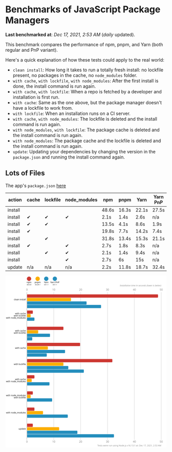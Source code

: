 # Benchmarks of JavaScript Package Managers

**Last benchmarked at**: _Dec 17, 2021, 2:53 AM_ (_daily_ updated).

This benchmark compares the performance of npm, pnpm, and Yarn (both regular and PnP variant).

Here's a quick explanation of how these tests could apply to the real world:

- `clean install`: How long it takes to run a totally fresh install: no lockfile present, no packages in the cache, no `node_modules` folder.
- `with cache`, `with lockfile`, `with node_modules`: After the first install is done, the install command is run again.
- `with cache`, `with lockfile`: When a repo is fetched by a developer and installation is first run.
- `with cache`: Same as the one above, but the package manager doesn't have a lockfile to work from.
- `with lockfile`: When an installation runs on a CI server.
- `with cache`, `with node_modules`: The lockfile is deleted and the install command is run again.
- `with node_modules`, `with lockfile`: The package cache is deleted and the install command is run again.
- `with node_modules`: The package cache and the lockfile is deleted and the install command is run again.
- `update`: Updating your dependencies by changing the version in the `package.json` and running the install command again.

## Lots of Files

The app's `package.json` [here](https://github.com/pnpm/pnpm.github.io/blob/main/benchmarks/fixtures/alotta-files/package.json)

| action  | cache | lockfile | node_modules| npm | pnpm | Yarn | Yarn PnP |
| ---     | ---   | ---      | ---         | --- | ---  | ---  | ---      |
| install |       |          |             | 48.6s | 16.3s | 22.1s | 27.5s |
| install | ✔     | ✔        | ✔           | 2.1s | 1.4s | 2.6s | n/a |
| install | ✔     | ✔        |             | 13.5s | 4.1s | 8.6s | 1.9s |
| install | ✔     |          |             | 19.8s | 7.7s | 14.2s | 7.4s |
| install |       | ✔        |             | 31.8s | 13.4s | 15.3s | 21.1s |
| install | ✔     |          | ✔           | 2.7s | 1.8s | 8.3s | n/a |
| install |       | ✔        | ✔           | 2.1s | 1.4s | 9.4s | n/a |
| install |       |          | ✔           | 2.7s | 6s | 15s | n/a |
| update  | n/a | n/a | n/a | 2.2s | 11.8s | 18.7s | 32.4s |

![Graph of the alotta-files results](../../static/img/benchmarks/alotta-files.svg)